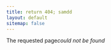 ```yaml
---
title: return 404; samdd
layout: default
sitemap: false
---
```


The requested page*could not be found*